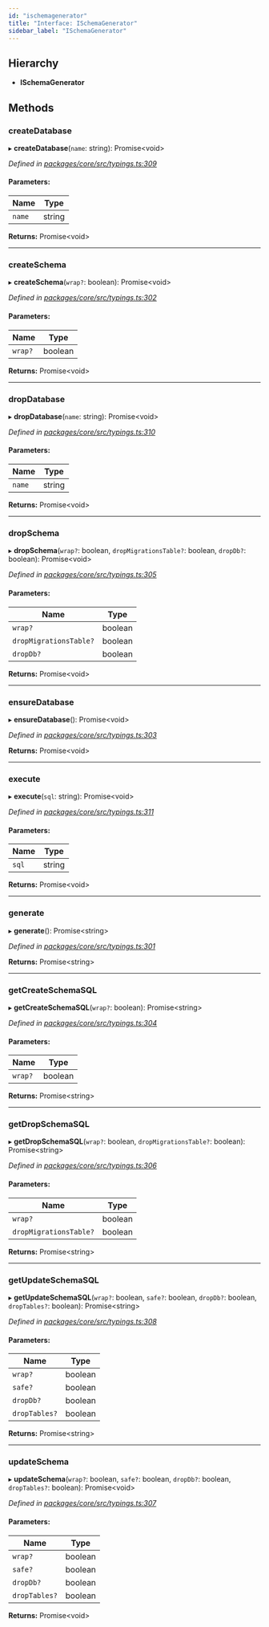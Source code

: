 ```yaml
---
id: "ischemagenerator"
title: "Interface: ISchemaGenerator"
sidebar_label: "ISchemaGenerator"
---
```


## Hierarchy

* **ISchemaGenerator**

## Methods

### createDatabase

▸ **createDatabase**(`name`: string): Promise&#60;void>

*Defined in [packages/core/src/typings.ts:309](https://github.com/mikro-orm/mikro-orm/blob/c7aaca40d/packages/core/src/typings.ts#L309)*

#### Parameters:

Name | Type |
------ | ------ |
`name` | string |

**Returns:** Promise&#60;void>

___

### createSchema

▸ **createSchema**(`wrap?`: boolean): Promise&#60;void>

*Defined in [packages/core/src/typings.ts:302](https://github.com/mikro-orm/mikro-orm/blob/c7aaca40d/packages/core/src/typings.ts#L302)*

#### Parameters:

Name | Type |
------ | ------ |
`wrap?` | boolean |

**Returns:** Promise&#60;void>

___

### dropDatabase

▸ **dropDatabase**(`name`: string): Promise&#60;void>

*Defined in [packages/core/src/typings.ts:310](https://github.com/mikro-orm/mikro-orm/blob/c7aaca40d/packages/core/src/typings.ts#L310)*

#### Parameters:

Name | Type |
------ | ------ |
`name` | string |

**Returns:** Promise&#60;void>

___

### dropSchema

▸ **dropSchema**(`wrap?`: boolean, `dropMigrationsTable?`: boolean, `dropDb?`: boolean): Promise&#60;void>

*Defined in [packages/core/src/typings.ts:305](https://github.com/mikro-orm/mikro-orm/blob/c7aaca40d/packages/core/src/typings.ts#L305)*

#### Parameters:

Name | Type |
------ | ------ |
`wrap?` | boolean |
`dropMigrationsTable?` | boolean |
`dropDb?` | boolean |

**Returns:** Promise&#60;void>

___

### ensureDatabase

▸ **ensureDatabase**(): Promise&#60;void>

*Defined in [packages/core/src/typings.ts:303](https://github.com/mikro-orm/mikro-orm/blob/c7aaca40d/packages/core/src/typings.ts#L303)*

**Returns:** Promise&#60;void>

___

### execute

▸ **execute**(`sql`: string): Promise&#60;void>

*Defined in [packages/core/src/typings.ts:311](https://github.com/mikro-orm/mikro-orm/blob/c7aaca40d/packages/core/src/typings.ts#L311)*

#### Parameters:

Name | Type |
------ | ------ |
`sql` | string |

**Returns:** Promise&#60;void>

___

### generate

▸ **generate**(): Promise&#60;string>

*Defined in [packages/core/src/typings.ts:301](https://github.com/mikro-orm/mikro-orm/blob/c7aaca40d/packages/core/src/typings.ts#L301)*

**Returns:** Promise&#60;string>

___

### getCreateSchemaSQL

▸ **getCreateSchemaSQL**(`wrap?`: boolean): Promise&#60;string>

*Defined in [packages/core/src/typings.ts:304](https://github.com/mikro-orm/mikro-orm/blob/c7aaca40d/packages/core/src/typings.ts#L304)*

#### Parameters:

Name | Type |
------ | ------ |
`wrap?` | boolean |

**Returns:** Promise&#60;string>

___

### getDropSchemaSQL

▸ **getDropSchemaSQL**(`wrap?`: boolean, `dropMigrationsTable?`: boolean): Promise&#60;string>

*Defined in [packages/core/src/typings.ts:306](https://github.com/mikro-orm/mikro-orm/blob/c7aaca40d/packages/core/src/typings.ts#L306)*

#### Parameters:

Name | Type |
------ | ------ |
`wrap?` | boolean |
`dropMigrationsTable?` | boolean |

**Returns:** Promise&#60;string>

___

### getUpdateSchemaSQL

▸ **getUpdateSchemaSQL**(`wrap?`: boolean, `safe?`: boolean, `dropDb?`: boolean, `dropTables?`: boolean): Promise&#60;string>

*Defined in [packages/core/src/typings.ts:308](https://github.com/mikro-orm/mikro-orm/blob/c7aaca40d/packages/core/src/typings.ts#L308)*

#### Parameters:

Name | Type |
------ | ------ |
`wrap?` | boolean |
`safe?` | boolean |
`dropDb?` | boolean |
`dropTables?` | boolean |

**Returns:** Promise&#60;string>

___

### updateSchema

▸ **updateSchema**(`wrap?`: boolean, `safe?`: boolean, `dropDb?`: boolean, `dropTables?`: boolean): Promise&#60;void>

*Defined in [packages/core/src/typings.ts:307](https://github.com/mikro-orm/mikro-orm/blob/c7aaca40d/packages/core/src/typings.ts#L307)*

#### Parameters:

Name | Type |
------ | ------ |
`wrap?` | boolean |
`safe?` | boolean |
`dropDb?` | boolean |
`dropTables?` | boolean |

**Returns:** Promise&#60;void>
